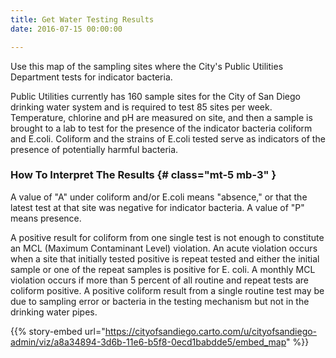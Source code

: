 ```yaml
---
title: Get Water Testing Results
date: 2016-07-15 00:00:00

---
```


Use this map of the sampling sites where the City's Public Utilities Department tests for indicator bacteria.

Public Utilities currently has 160 sample sites for the City of San Diego drinking water system and is required to test 85 sites per week. Temperature, chlorine and pH are measured on site, and then a sample is brought to a lab to test for the presence of the indicator bacteria coliform and E.coli. Coliform and the strains of E.coli tested serve as indicators of the presence of potentially harmful bacteria.

<!--more-->

### How To Interpret The Results {# class="mt-5 mb-3" }

A value of "A" under coliform and/or E.coli means "absence," or that the latest test at that site was negative for indicator bacteria. A value of "P" means presence.

A positive result for coliform from one single test is not enough to constitute an MCL (Maximum Contaminant Level) violation. An acute violation occurs when a site that initially tested positive is repeat tested and either the initial sample or one of the repeat samples is positive for E. coli. A monthly MCL violation occurs if more than 5 percent of all routine and repeat tests are coliform positive. A positive coliform result from a single routine test may be due to sampling error or bacteria in the testing mechanism but not in the drinking water pipes.

{{% story-embed url="https://cityofsandiego.carto.com/u/cityofsandiego-admin/viz/a8a34894-3d6b-11e6-b5f8-0ecd1babdde5/embed_map" %}}
